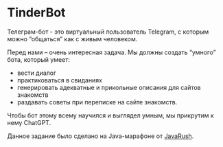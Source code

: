 # TinderBot
Телеграм-бот - это виртуальный пользователь Telegram, с которым можно “общаться”
как с живым человеком. 

Перед нами – очень интересная задача. Мы должны создать “умного” бота, который умеет:
- вести диалог
- практиковаться в свиданиях
- генерировать адекватные и прикольные описания для сайтов знакомств
- раздавать советы при переписке на сайте знакомств.

Чтобы бот этому всему научился и выглядел умным, мы прикрутим к нему ChatGPT. 

Данное задание было сделано на Java-марафоне от [JavaRush](https://javarush.com/groups/posts/68445-konspekt-k-zanjatijam-na-java-marafone--telegram-bot-c-chatgpt#topic4).

